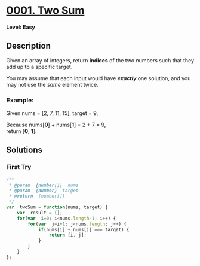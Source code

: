 # [0001. Two Sum](https://leetcode.com/problems/two-sum/)

**Level: Easy**

## Description  

Given an array of integers, return  **indices**  of the two numbers such that they add up to a specific target.  

You may assume that each input would have  **_exactly_**  one solution, and you may not use the  _same_  element twice.

### Example:  

Given nums = [2, 7, 11, 15], target = 9,  

Because nums[**0**] + nums[**1**] = 2 + 7 = 9,  
return [**0**, **1**].


## Solutions

### First Try
``` js
/**
 * @param  {number[]}  nums
 * @param  {number}  target
 * @return  {number[]}
 */
var  twoSum = function(nums, target) {
	var  result = [];
	for(var  i=0; i<nums.length-1; i++) {
		for(var  j=i+1; j<nums.length; j++) {
			if(nums[i] + nums[j] === target) {
				return [i, j];
			}
		}
	}
};
```